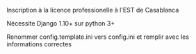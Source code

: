 Inscription à la licence professionelle à l'EST de Casablanca

Nécessite Django 1.10+ sur python 3+

Renommer config.template.ini vers config.ini et remplir avec les informations correctes